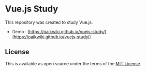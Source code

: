 # Vue.js Study

This repository was created to study Vue.js. 

- Demo : [https://paikwiki.github.io/vuejs-study/](https://paikwiki.github.io/vuejs-study/)

## License

This is available as open source under the terms of 
the [MIT License](https://opensource.org/licenses/MIT).
